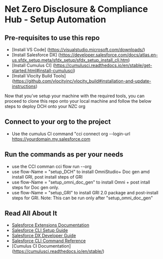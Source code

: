 # Net Zero Disclosure & Compliance Hub - Setup Automation

## Pre-requisites to use this repo
- [Install VS Code] (https://visualstudio.microsoft.com/downloads/)
- [Install Salesforce DX] (https://developer.salesforce.com/docs/atlas.en-us.sfdx_setup.meta/sfdx_setup/sfdx_setup_install_cli.htm)
- [Install Cumulus CI] (https://cumulusci.readthedocs.io/en/stable/get-started.html#install-cumulusci)
- [Install Vlocity Build Tools] (https://github.com/vlocityinc/vlocity_build#installation-and-update-instructions)

Now that you’ve setup your machine with the required tools, you can proceed to clone this repo onto your local machine and follow the below steps to deploy DCH onto your NZC org

## Connect to your org to the project
- Use the cumulus CI command "cci connect org <org-Name> --login-url https://yourdomain.my.salesforce.com

## Run the commands as per your needs
- use the CCI comman cci flow run <flow-name> --org <org-Name>
- use flow-Name = "setup_DCH" to install OmniStudio+ Doc gen amd install GRI, post install steps of GRI
- use flow-Name = "setup_omni_doc_gen" to install Omni + post intall steps for Doc gen only.
- use flow-Name = "setup_GRI" to install GRI 2.0 package and post-install steps for GRI. Note: This can be run only after "setup_omni_doc_gen"


## Read All About It

- [Salesforce Extensions Documentation](https://developer.salesforce.com/tools/vscode/)
- [Salesforce CLI Setup Guide](https://developer.salesforce.com/docs/atlas.en-us.sfdx_setup.meta/sfdx_setup/sfdx_setup_intro.htm)
- [Salesforce DX Developer Guide](https://developer.salesforce.com/docs/atlas.en-us.sfdx_dev.meta/sfdx_dev/sfdx_dev_intro.htm)
- [Salesforce CLI Command Reference](https://developer.salesforce.com/docs/atlas.en-us.sfdx_cli_reference.meta/sfdx_cli_reference/cli_reference.htm)
- [Cumulus CI Documentation] (https://cumulusci.readthedocs.io/en/stable/)
